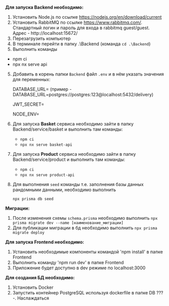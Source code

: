 **Для запуска Backend необходимо:** 
1. Установить Node.js по ссылке https://nodejs.org/en/download/current
2. Установить RabbitMQ по ссылке https://www.rabbitmq.com/. Стандартный логин и пароль для входа в rabbitmq guest/guest. Адрес - http://localhost:15672/
3. Перезагрузить компьютер
4. В терминале перейти в папку .\Backend (команда `cd .\Backend`)
5. Выполнить команды
- npm ci
- npx nx serve api
5. Добавить в корень папки `Backend` файл `.env` и в нём указать значения для переменных:

   DATABASE_URL= (пример - DATABASE_URL=postgres://postgres:123@localhost:5432/delivery)

   JWT_SECRET=

   NODE_ENV=

6. Для запуска **Basket** сервиса необходимо зайти в папку Backend/service/basket и выполнить там команды:
   - `npm ci`
   - `npx nx serve basket-api`
  
7. Для запуска **Product** сервиса необходимо зайти в папку Backend/service/product и выполнить там команды:
   - `npm ci`
   - `npx nx serve product-api`
8. Для выполнения `seed` команды т.е. заполнения базы данных рандомными данными, необходимо выполнить

   `npx prisma db seed`

**Миграции:**
1. После изменения схемы `schema.prisma` необходимо выполнить `npx prisma migrate dev --name [наименование_миграции]`
2. Для публикации миграции в бд необходимо выполнить `npx prisma migrate deploy`

**Для запуска Frontend необходимо:**
1. Установить необходимые компоненты командой 'npm install' в папке Frontend
2. Выполнить команду 'npm run dev' в папке Frontend
3. Приложение будет доступно в dev режиме по localhost:3000

**Для создания БД необходимо:**
1. Установить Docker
2. Запустить контейнер PostgreSQL используя dockerfile в папке DB
???
-. Наслаждаться
